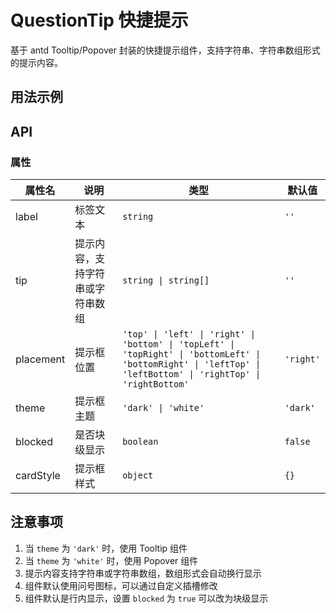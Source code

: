 # QuestionTip 快捷提示

基于 antd Tooltip/Popover 封装的快捷提示组件，支持字符串、字符串数组形式的提示内容。
<script setup>
    import Basic from './Basic.vue'
</script>
## 用法示例

<Basic/>

## API

### 属性

| 属性名 | 说明 | 类型 | 默认值 |
| --- | --- | --- | --- |
| label | 标签文本 | `string` | `''` |
| tip | 提示内容，支持字符串或字符串数组 | `string \| string[]` | `''` |
| placement | 提示框位置 | `'top' \| 'left' \| 'right' \| 'bottom' \| 'topLeft' \| 'topRight' \| 'bottomLeft' \| 'bottomRight' \| 'leftTop' \| 'leftBottom' \| 'rightTop' \| 'rightBottom'` | `'right'` |
| theme | 提示框主题 | `'dark' \| 'white'` | `'dark'` |
| blocked | 是否块级显示 | `boolean` | `false` |
| cardStyle | 提示框样式 | `object` | `{}` |

## 注意事项

1. 当 `theme` 为 `'dark'` 时，使用 Tooltip 组件
2. 当 `theme` 为 `'white'` 时，使用 Popover 组件
3. 提示内容支持字符串或字符串数组，数组形式会自动换行显示
4. 组件默认使用问号图标，可以通过自定义插槽修改
5. 组件默认是行内显示，设置 `blocked` 为 `true` 可以改为块级显示 